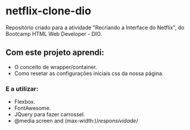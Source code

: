 # netflix-clone-dio
Repositório criado para a atividade "Recriando a Interface do Netflix", do Bootcamp HTML Web Developer - DIO.

## Com este projeto aprendi:
- O conceito de wrapper/container.
- Como resetar as configurações iniciais css da nossa página. 
 ### E a utilizar:
- Flexbox.
- FontAwesome.
- JQuery para fazer carrossel. 
- @media screen and (max-width:)/*responsividade*/


